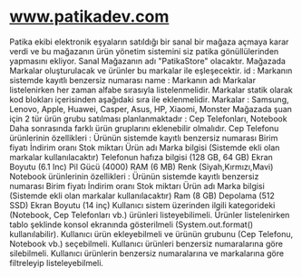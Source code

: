 # www.patikadev.com
Patika ekibi elektronik eşyaların satıldığı bir sanal bir mağaza açmaya karar verdi ve bu mağazanın ürün yönetim sistemini siz patika gönüllülerinden yapmasını ekliyor.
Sanal Mağazanın adı "PatikaStore" olacaktır.
Mağazada Markalar oluşturulacak ve ürünler bu markalar ile eşleşecektir.
id : Markanın sistemde kayıtlı benzersiz numarası
name : Markanın adı
Markalar listelenirken her zaman alfabe sırasıyla listelenmelidir.
Markalar statik olarak kod blokları içerisinden aşağıdaki sıra ile eklenmelidir.
Markalar : Samsung, Lenovo, Apple, Huawei, Casper, Asus, HP, Xiaomi, Monster
Mağazada şuan için 2 tür ürün grubu satılması planlanmaktadır : Cep Telefonları, Notebook
Daha sonrasında farklı ürün gruplarını eklenebilir olmalıdır.
Cep Telefonu ürünlerinin özellikleri :
Ürünün sistemde kayıtlı benzersiz numarası
Birim fiyatı
İndirim oranı
Stok miktarı
Ürün adı
Marka bilgisi (Sistemde ekli olan markalar kullanılacaktır)
Telefonun hafıza bilgisi (128 GB, 64 GB)
Ekran Boyutu (6.1 Inc)
Pil Gücü (4000)
RAM (6 MB)
Renk (Siyah,Kırmızı,Mavi)
Notebook ürünlerinin özellikleri :
Ürünün sistemde kayıtlı benzersiz numarası
Birim fiyatı
İndirim oranı
Stok miktarı
Ürün adı
Marka bilgisi (Sistemde ekli olan markalar kullanılacaktır)
Ram (8 GB)
Depolama (512 SSD)
Ekran Boyutu (14 inç)
Kullanıcı sistem üzerinden ilgili kategorideki (Notebook, Cep Telefonları vb.) ürünleri listeyebilimeli.
Ürünler listelenirken tablo şeklinde konsol ekranında gösterilmeli (System.out.format() kullanılabilir).
Kullanıcı ürün ekleyebilmeli ve ürünün grubunu (Cep Telefonu, Notebook vb.) seçebilmeli.
Kullanıcı ürünleri benzersiz numaralarına göre silebilmeli.
Kullanıcı ürünlerin benzersiz numaralarına ve markalarına göre filtreleyip listeleyebilmeli.
